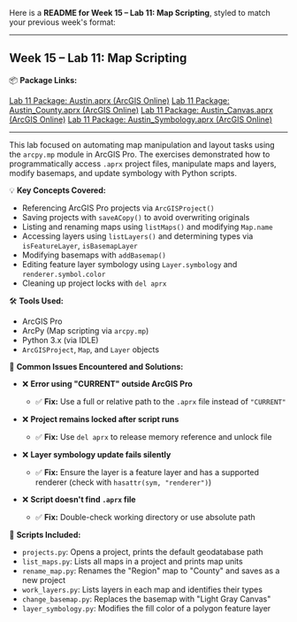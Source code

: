Here is a **README for Week 15 – Lab 11: Map Scripting**, styled to match your previous week's format:

---

## **Week 15 – Lab 11: Map Scripting**

📦 **Package Links:** 

[Lab 11 Package: Austin.aprx (ArcGIS Online)](https://arcg.is/1mHLbn0)
[Lab 11 Package: Austin_County.aprx (ArcGIS Online)](https://arcg.is/D1G5y0)
[Lab 11 Package: Austin_Canvas.aprx (ArcGIS Online)](https://arcg.is/0zu98n0)
[Lab 11 Package: Austin_Symbology.aprx (ArcGIS Online)](https://arcg.is/1Lz8150)

---

This lab focused on automating map manipulation and layout tasks using the `arcpy.mp` module in ArcGIS Pro. The exercises demonstrated how to programmatically access `.aprx` project files, manipulate maps and layers, modify basemaps, and update symbology with Python scripts.

💡 **Key Concepts Covered:**

* Referencing ArcGIS Pro projects via `ArcGISProject()`
* Saving projects with `saveACopy()` to avoid overwriting originals
* Listing and renaming maps using `listMaps()` and modifying `Map.name`
* Accessing layers using `listLayers()` and determining types via `isFeatureLayer`, `isBasemapLayer`
* Modifying basemaps with `addBasemap()`
* Editing feature layer symbology using `Layer.symbology` and `renderer.symbol.color`
* Cleaning up project locks with `del aprx`

🛠️ **Tools Used:**

* ArcGIS Pro
* ArcPy (Map scripting via `arcpy.mp`)
* Python 3.x (via IDLE)
* `ArcGISProject`, `Map`, and `Layer` objects

📝 **Common Issues Encountered and Solutions:**

* ❌ **Error using "CURRENT" outside ArcGIS Pro**

  * ✅ **Fix:** Use a full or relative path to the `.aprx` file instead of `"CURRENT"`
* ❌ **Project remains locked after script runs**

  * ✅ **Fix:** Use `del aprx` to release memory reference and unlock file
* ❌ **Layer symbology update fails silently**

  * ✅ **Fix:** Ensure the layer is a feature layer and has a supported renderer (check with `hasattr(sym, "renderer")`)
* ❌ **Script doesn't find `.aprx` file**

  * ✅ **Fix:** Double-check working directory or use absolute path

📄 **Scripts Included:**

* `projects.py`: Opens a project, prints the default geodatabase path
* `list_maps.py`: Lists all maps in a project and prints map units
* `rename_map.py`: Renames the "Region" map to "County" and saves as a new project
* `work_layers.py`: Lists layers in each map and identifies their types
* `change_basemap.py`: Replaces the basemap with "Light Gray Canvas"
* `layer_symbology.py`: Modifies the fill color of a polygon feature layer

